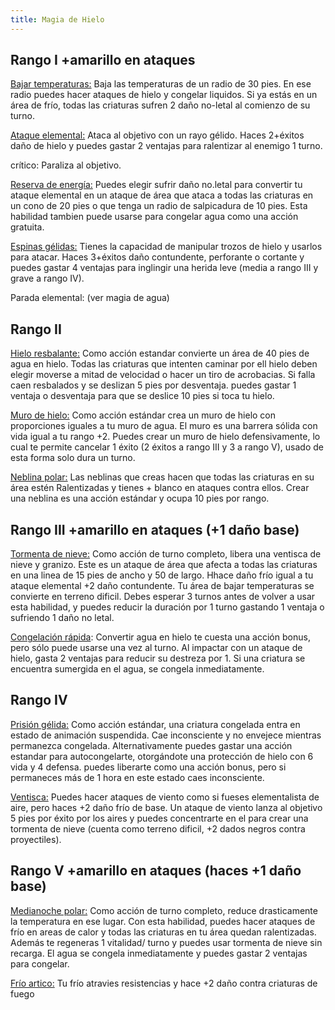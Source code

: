```yaml
---
title: Magia de Hielo
---
```


## Rango I +amarillo en ataques

<u>Bajar temperaturas:</u> Baja las temperaturas de un radio de 30 pies. En ese radio puedes hacer ataques de hielo y congelar liquidos. Si ya estás en un área de frío, todas las criaturas sufren 2 daño no-letal al comienzo de su turno.

<u>Ataque elemental:</u> Ataca al objetivo con un rayo gélido. Haces 2+éxitos daño de hielo y puedes gastar 2 ventajas para ralentizar al enemigo 1 turno.

crítico: Paraliza al objetivo.

<u>Reserva de energía:</u> Puedes elegir sufrir daño no.letal para convertir tu ataque elemental  en un ataque de área que ataca a todas las criaturas en un cono de 20 pies o que tenga un radio de salpicadura de 10 pies. Esta habilidad tambien puede usarse para congelar agua como una acción gratuita.

<u>Espinas gélidas:</u> Tienes la capacidad de manipular trozos de hielo y usarlos para atacar. Haces 3+éxitos daño contundente, perforante o cortante y puedes gastar 4 ventajas para inglingir una herida leve (media a rango III y grave a rango IV).

Parada elemental: (ver magia de agua)

## Rango II

<u>Hielo resbalante:</u> Como acción estandar convierte un área de 40 pies de agua en hielo. Todas las criaturas que intenten caminar por ell hielo deben elegir moverse a mitad de velocidad o hacer un tiro de acrobacias. Si falla caen resbalados y se deslizan 5 pies por desventaja. puedes gastar 1 ventaja o desventaja para que se deslice 10 pies si toca tu hielo.

<u>Muro de hielo:</u> Como acción estándar crea un muro de hielo con proporciones iguales a tu muro de agua. El muro es una barrera sólida con vida igual a tu rango +2. Puedes crear un muro de hielo defensivamente, lo cual te permite cancelar 1 éxito (2 éxitos a rango III y 3 a rango V), usado de esta forma solo dura un turno.

<u>Neblina polar:</u> Las neblinas que creas hacen que todas las criaturas en su área estén Ralentizadas y tienes + blanco en ataques contra ellos. Crear una neblina es una acción estándar y ocupa 10 pies por rango. 

## Rango III +amarillo en ataques (+1 daño base)

<u>Tormenta de nieve:</u> Como acción de turno completo, libera una ventisca de nieve y granizo. Este es un ataque de área que afecta a todas las criaturas en una linea de 15 pies de ancho y 50 de largo. Hhace daño frío igual a tu ataque elemental +2 daño contundente. Tu área de bajar temperaturas se convierte en terreno dificil. Debes esperar 3 turnos antes de volver a usar esta habilidad, y puedes reducir la duración por 1 turno gastando 1 ventaja o sufriendo 1 daño no letal.

<u>Congelación rápida</u>: Convertir agua en hielo te cuesta una acción bonus, pero sólo puede usarse una vez al turno. Al impactar con un ataque de hielo, gasta 2 ventajas para reducir su destreza por 1. Si una criatura se encuentra sumergida en el agua, se congela inmediatamente.

## Rango IV 

<u>Prisión gélida:</u> Como acción estándar, una criatura congelada entra en estado de animación suspendida. Cae inconsciente y no envejece mientras permanezca congelada. Alternativamente puedes gastar una acción estandar para autocongelarte, otorgándote una protección de hielo con 6 vida y 4 defensa. puedes liberarte como una acción bonus, pero si permaneces más de 1 hora en este estado caes inconsciente.

<u>Ventisca:</u> Puedes hacer ataques de viento como si fueses elementalista de aire, pero haces +2 daño frío de base. Un ataque de viento lanza al objetivo 5 pies por éxito por los aires y puedes concentrarte en el para crear una tormenta de nieve (cuenta como terreno dificil, +2 dados negros contra proyectiles).

## Rango V +amarillo en ataques (haces +1 daño base)

<u>Medianoche polar:</u> Como acción de turno completo, reduce drasticamente la temperatura en ese lugar. Con esta habilidad, puedes hacer ataques de frío en areas de calor y todas las criaturas en tu área quedan ralentizadas. Además te regeneras 1 vitalidad/ turno y puedes usar tormenta de nieve sin recarga. El agua se congela inmediatamente y puedes gastar 2 ventajas para congelar.

<u>Frío artico:</u> Tu frío atravies resistencias y hace +2 daño contra criaturas de fuego